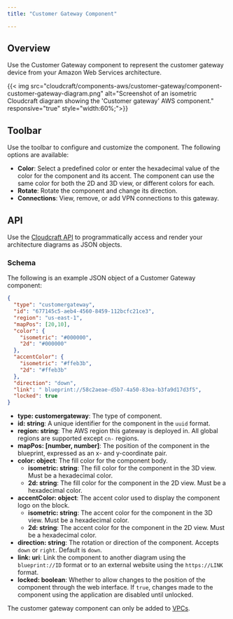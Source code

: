 ```yaml
---
title: "Customer Gateway Component"

---
```

## Overview

Use the Customer Gateway component to represent the customer gateway device from your Amazon Web Services architecture.

{{< img src="cloudcraft/components-aws/customer-gateway/component-customer-gateway-diagram.png" alt="Screenshot of an isometric Cloudcraft diagram showing the 'Customer gateway' AWS component." responsive="true" style="width:60%;">}}

## Toolbar

Use the toolbar to configure and customize the component. The following options are available:

- **Color**: Select a predefined color or enter the hexadecimal value of the color for the component and its accent. The component can use the same color for both the 2D and 3D view, or different colors for each.
- **Rotate**: Rotate the component and change its direction.
- **Connections**: View, remove, or add VPN connections to this gateway.

## API

Use the [Cloudcraft API][1] to programmatically access and render your architecture diagrams as JSON objects.

### Schema

The following is an example JSON object of a Customer Gateway component:

```json
{
  "type": "customergateway",
  "id": "677145c5-aeb4-4560-8459-112bcfc21ce3",
  "region": "us-east-1",
  "mapPos": [20,10],
  "color": {
    "isometric": "#000000",
    "2d": "#000000"
  },
  "accentColor": {
    "isometric": "#ffeb3b",
    "2d": "#ffeb3b"
  },
  "direction": "down",
  "link": " blueprint://58c2aeae-d5b7-4a50-83ea-b3fa9d17d3f5",
  "locked": true
}
```

- **type: customergateway**: The type of component.
- **id: string**: A unique identifier for the component in the `uuid` format.
- **region: string**: The AWS region this gateway is deployed in. All global regions are supported except `cn-` regions.
- **mapPos: [number, number]**: The position of the component in the blueprint, expressed as an x- and y-coordinate pair.
- **color: object**: The fill color for the component body.
  - **isometric: string**: The fill color for the component in the 3D view. Must be a hexadecimal color.
  - **2d: string**: The fill color for the component in the 2D view. Must be a hexadecimal color.
- **accentColor: object**: The accent color used to display the component logo on the block.
  - **isometric: string**: The accent color for the component in the 3D view. Must be a hexadecimal color.
  - **2d: string**: The accent color for the component in the 2D view. Must be a hexadecimal color.
- **direction: string**: The rotation or direction of the component. Accepts `down` or `right`. Default is `down`.
- **link: uri**: Link the component to another diagram using the `blueprint://ID` format or to an external website using the `https://LINK` format.
- **locked: boolean**: Whether to allow changes to the position of the component through the web interface. If `true`, changes made to the component using the application are disabled until unlocked.

The customer gateway component can only be added to [VPCs][2].

[1]: https://developers.cloudcraft.co/
[2]: /cloudcraft/components-aws/vpc
